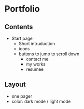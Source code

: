 # Portfolio

## Contents

- Start page
  - Short intruduction
  - icons
  - buttons to jump to scroll down
    - contact me
    - my works
    - resumee

## Layout

- one pager
- color: dark mode / light mode


